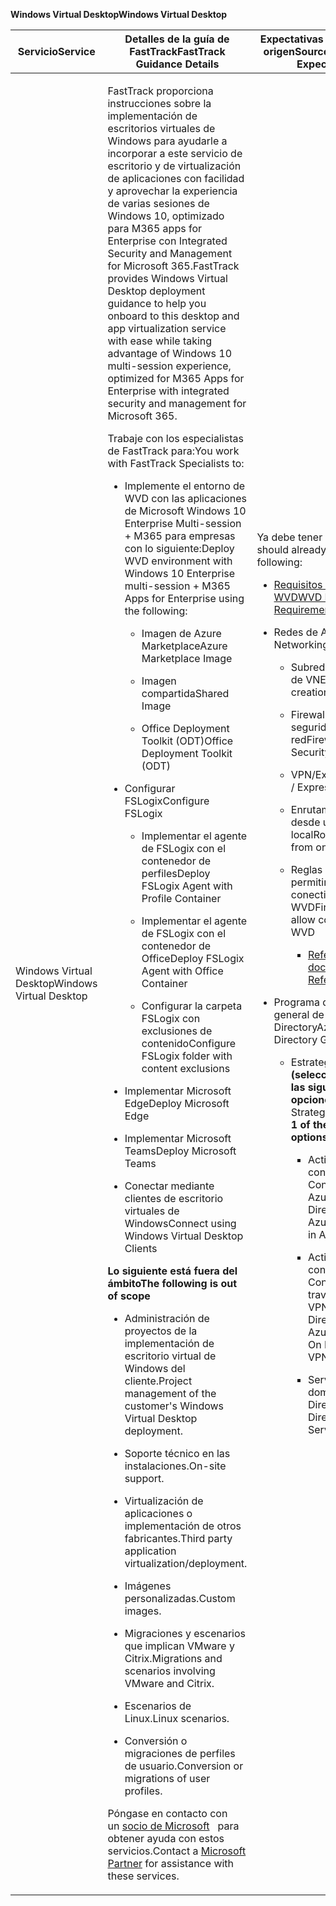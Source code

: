 <span data-ttu-id="2cbbf-101">**Windows Virtual Desktop**</span><span class="sxs-lookup"><span data-stu-id="2cbbf-101">**Windows Virtual Desktop**</span></span>

<table>
<thead>
<tr class="header">
<th><span data-ttu-id="2cbbf-102"><strong>Servicio</strong></span><span class="sxs-lookup"><span data-stu-id="2cbbf-102"><strong>Service</strong></span></span></th>
<th><span data-ttu-id="2cbbf-103"><strong>Detalles de la guía de FastTrack</strong></span><span class="sxs-lookup"><span data-stu-id="2cbbf-103"><strong>FastTrack Guidance Details</strong></span></span></th>
<th><span data-ttu-id="2cbbf-104"><strong>Expectativas del entorno de origen</strong></span><span class="sxs-lookup"><span data-stu-id="2cbbf-104"><strong>Source Environment Expectations</strong></span></span></th>
</tr>
</thead>
<tbody>
<tr class="odd">
<td><span data-ttu-id="2cbbf-105">Windows Virtual Desktop</span><span class="sxs-lookup"><span data-stu-id="2cbbf-105">Windows Virtual Desktop</span></span></td>
<td><p><span data-ttu-id="2cbbf-106">FastTrack proporciona instrucciones sobre la implementación de escritorios virtuales de Windows para ayudarle a incorporar a este servicio de escritorio y de virtualización de aplicaciones con facilidad y aprovechar la experiencia de varias sesiones de Windows 10, optimizado para M365 apps for Enterprise con Integrated Security and Management for Microsoft 365.</span><span class="sxs-lookup"><span data-stu-id="2cbbf-106">FastTrack provides Windows Virtual Desktop deployment guidance to help you onboard to this desktop and app virtualization service with ease while taking advantage of Windows 10 multi-session experience, optimized for M365 Apps for Enterprise with integrated security and management for Microsoft 365.</span></span></p>
<p><span data-ttu-id="2cbbf-107">Trabaje con los especialistas de FastTrack para:</span><span class="sxs-lookup"><span data-stu-id="2cbbf-107">You work with FastTrack Specialists to:</span></span></p>
<ul>
<li><p><span data-ttu-id="2cbbf-108">Implemente el entorno de WVD con las aplicaciones de Microsoft Windows 10 Enterprise Multi-session + M365 para empresas con lo siguiente:</span><span class="sxs-lookup"><span data-stu-id="2cbbf-108">Deploy WVD environment with Windows 10 Enterprise multi-session + M365 Apps for Enterprise using the following:</span></span></p>
<ul>
<li><p><span data-ttu-id="2cbbf-109">Imagen de Azure Marketplace</span><span class="sxs-lookup"><span data-stu-id="2cbbf-109">Azure Marketplace Image</span></span></p></li>
<li><p><span data-ttu-id="2cbbf-110">Imagen compartida</span><span class="sxs-lookup"><span data-stu-id="2cbbf-110">Shared Image</span></span></p></li>
<li><p><span data-ttu-id="2cbbf-111">Office Deployment Toolkit (ODT)</span><span class="sxs-lookup"><span data-stu-id="2cbbf-111">Office Deployment Toolkit (ODT)</span></span></p></li>
</ul></li>
<li><p><span data-ttu-id="2cbbf-112">Configurar FSLogix</span><span class="sxs-lookup"><span data-stu-id="2cbbf-112">Configure FSLogix</span></span></p>
<ul>
<li><p><span data-ttu-id="2cbbf-113">Implementar el agente de FSLogix con el contenedor de perfiles</span><span class="sxs-lookup"><span data-stu-id="2cbbf-113">Deploy FSLogix Agent with Profile Container</span></span></p></li>
<li><p><span data-ttu-id="2cbbf-114">Implementar el agente de FSLogix con el contenedor de Office</span><span class="sxs-lookup"><span data-stu-id="2cbbf-114">Deploy FSLogix Agent with Office Container</span></span></p></li>
<li><p><span data-ttu-id="2cbbf-115">Configurar la carpeta FSLogix con exclusiones de contenido</span><span class="sxs-lookup"><span data-stu-id="2cbbf-115">Configure FSLogix folder with content exclusions</span></span></p></li>
</ul></li>
<li><p><span data-ttu-id="2cbbf-116">Implementar Microsoft Edge</span><span class="sxs-lookup"><span data-stu-id="2cbbf-116">Deploy Microsoft Edge</span></span></p></li>
<li><p><span data-ttu-id="2cbbf-117">Implementar Microsoft Teams</span><span class="sxs-lookup"><span data-stu-id="2cbbf-117">Deploy Microsoft Teams</span></span></p></li>
<li><p><span data-ttu-id="2cbbf-118">Conectar mediante clientes de escritorio virtuales de Windows</span><span class="sxs-lookup"><span data-stu-id="2cbbf-118">Connect using Windows Virtual Desktop Clients</span></span></p></li>
</ul>
<p><span data-ttu-id="2cbbf-119"><strong>Lo siguiente está fuera del ámbito</strong></span><span class="sxs-lookup"><span data-stu-id="2cbbf-119"><strong>The following is out of scope</strong></span></span></p>
<ul>
<li><p><span data-ttu-id="2cbbf-120">Administración de proyectos de la implementación de escritorio virtual de Windows del cliente.</span><span class="sxs-lookup"><span data-stu-id="2cbbf-120">Project management of the customer's Windows Virtual Desktop deployment.</span></span></p></li>
<li><p><span data-ttu-id="2cbbf-121">Soporte técnico en las instalaciones.</span><span class="sxs-lookup"><span data-stu-id="2cbbf-121">On-site support.</span></span></p></li>
<li><p><span data-ttu-id="2cbbf-122">Virtualización de aplicaciones o implementación de otros fabricantes.</span><span class="sxs-lookup"><span data-stu-id="2cbbf-122">Third party application virtualization/deployment.</span></span></p></li>
<li><p><span data-ttu-id="2cbbf-123">Imágenes personalizadas.</span><span class="sxs-lookup"><span data-stu-id="2cbbf-123">Custom images.</span></span></p></li>
<li><p><span data-ttu-id="2cbbf-124">Migraciones y escenarios que implican VMware y Citrix.</span><span class="sxs-lookup"><span data-stu-id="2cbbf-124">Migrations and scenarios involving VMware and Citrix.</span></span></p></li>
<li><p><span data-ttu-id="2cbbf-125">Escenarios de Linux.</span><span class="sxs-lookup"><span data-stu-id="2cbbf-125">Linux scenarios.</span></span></p></li>
<li><p><span data-ttu-id="2cbbf-126">Conversión o migraciones de perfiles de usuario.</span><span class="sxs-lookup"><span data-stu-id="2cbbf-126">Conversion or migrations of user profiles.</span></span></p></li>
</ul>
<p><span data-ttu-id="2cbbf-127">Póngase en contacto con un <a href="https://go.microsoft.com/fwlink/?linkid=2080150">socio de Microsoft</a>   para obtener ayuda con estos servicios.</span><span class="sxs-lookup"><span data-stu-id="2cbbf-127">Contact a <a href="https://go.microsoft.com/fwlink/?linkid=2080150">Microsoft Partner</a> for assistance with these services.</span></span></p></td>
<td><p><span data-ttu-id="2cbbf-128">Ya debe tener lo siguiente:</span><span class="sxs-lookup"><span data-stu-id="2cbbf-128">You should already have the following:</span></span></p>
<ul>
<li><p><span data-ttu-id="2cbbf-129"><a href="https://docs.microsoft.com/en-us/azure/virtual-desktop/overview#requirements">Requisitos de licencia de WVD</a></span><span class="sxs-lookup"><span data-stu-id="2cbbf-129"><a href="https://docs.microsoft.com/en-us/azure/virtual-desktop/overview#requirements">WVD Licensing Requirements</a></span></span></p></li>
<li><p><span data-ttu-id="2cbbf-130">Redes de Azure:</span><span class="sxs-lookup"><span data-stu-id="2cbbf-130">Azure Networking:</span></span></p>
<ul>
<li><p><span data-ttu-id="2cbbf-131">Subredes de creación de VNET &amp;</span><span class="sxs-lookup"><span data-stu-id="2cbbf-131">VNET creation &amp; Subnetting</span></span></p></li>
<li><p><span data-ttu-id="2cbbf-132">Firewall/grupos de seguridad de red</span><span class="sxs-lookup"><span data-stu-id="2cbbf-132">Firewall / Network Security Groups</span></span></p></li>
<li><p><span data-ttu-id="2cbbf-133">VPN/ExpressRoute</span><span class="sxs-lookup"><span data-stu-id="2cbbf-133">VPN / ExpressRoute</span></span></p></li>
<li><p><span data-ttu-id="2cbbf-134">Enrutamiento a Azure desde una ubicación local</span><span class="sxs-lookup"><span data-stu-id="2cbbf-134">Routing to Azure from on-premises</span></span></p></li>
<li><p><span data-ttu-id="2cbbf-135">Reglas de Firewall para permitir la conectividad a WVD</span><span class="sxs-lookup"><span data-stu-id="2cbbf-135">Firewall rules to allow connectivity to WVD</span></span></p>
<ul>
<li><p><span data-ttu-id="2cbbf-136"><a href="https://docs.microsoft.com/en-us/azure/virtual-desktop/overview#supported-remote-desktop-clients">Referencia de docs</a></span><span class="sxs-lookup"><span data-stu-id="2cbbf-136"><a href="https://docs.microsoft.com/en-us/azure/virtual-desktop/overview#supported-remote-desktop-clients">Docs Reference</a></span></span></p></li>
</ul></li>
</ul></li>
<li><p><span data-ttu-id="2cbbf-137">Programa de instalación general de Azure Active Directory</span><span class="sxs-lookup"><span data-stu-id="2cbbf-137">Azure Active Directory General Setup</span></span></p>
<ul>
<li><p><span data-ttu-id="2cbbf-138">Estrategia de identidad <strong>(seleccione solo 1 de las siguientes 3 opciones)</strong></span><span class="sxs-lookup"><span data-stu-id="2cbbf-138">Identity Strategy <strong>(Select ONLY 1 of the following 3 options)</strong></span></span></p>
<ul>
<li><p><span data-ttu-id="2cbbf-139">Active Directory con Azure AD Connect en Azure</span><span class="sxs-lookup"><span data-stu-id="2cbbf-139">Active Directory with Azure AD Connect in Azure</span></span></p></li>
<li><p><span data-ttu-id="2cbbf-140">Active Directory con Azure AD Connect local a través de VPN/ER</span><span class="sxs-lookup"><span data-stu-id="2cbbf-140">Active Directory with Azure AD Connect On Premise over VPN / ER</span></span></p></li>
<li><p><span data-ttu-id="2cbbf-141">Servicios de dominio de Active Directory</span><span class="sxs-lookup"><span data-stu-id="2cbbf-141">Active Directory Domain Services</span></span></p></li>
</ul></li>
</ul></li>
</ul></td>
</tr>
</tbody>
</table>
